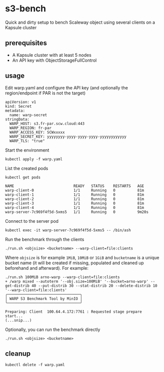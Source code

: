 s3-bench
========

Quick and dirty setup to bench Scaleway object using several clients on a Kapsule cluster

prerequisites
--------------

- A Kapsule cluster with at least 5 nodes
- An API key with ObjectStorageFullControl

usage
-----

Edit warp.yaml and configure the API key (and optionally the region/endpoint if PAR is not the target)

```
apiVersion: v1
kind: Secret
metadata:
  name: warp-secret
stringData:
  WARP_HOST: s3.fr-par.scw.cloud:443
  WARP_REGION: fr-par
  WARP_ACCESS_KEY: SCWxxxxx
  WARP_SECRET_KEY: yyyyyyyy-yyyy-yyyy-yyyy-yyyyyyyyyyyy
  WARP_TLS: "true"
```

Start the environment

```
kubectl apply -f warp.yaml
```

List the created pods

```
kubectl get pods

NAME                           READY   STATUS    RESTARTS   AGE
warp-client-0                  1/1     Running   0          81m
warp-client-1                  1/1     Running   0          81m
warp-client-2                  1/1     Running   0          81m
warp-client-3                  1/1     Running   0          81m
warp-client-4                  1/1     Running   0          81m
warp-server-7c969f4f5d-5xms5   1/1     Running   0          9m20s
```

Connect to the server pod

```
kubectl exec -it warp-server-7c969f4f5d-5xms5 -- /bin/ash
```

Run the benchmark through the clients

```
./run.sh <objsize> <bucketname> --warp-client=file:clients
```

Where `objsize` is for example `1MiB`, `10MiB` or `1GiB` and `bucketname` is a unique bucket name (it will be created if missing, populated and cleaned up beforehand and afterward). For example:

```
./run.sh 100MiB arno-warp --warp-client=file:clients
+ /warp mixed --autoterm '--obj.size=100MiB' '--bucket=arno-warp' --get-distrib 40 --put-distrib 30 --stat-distrib 20 --delete-distrib 10 '--warp-client=file:clients'
╭─────────────────────────────────╮
│ WARP S3 Benchmark Tool by MinIO │
╰─────────────────────────────────╯

Preparing: Client  100.64.4.172:7761 : Requested stage prepare start...
(...snip...)
```

Optionally, you can run the benchmark directly

```
./run.sh <objsize> <bucketname>
```

cleanup
-------

```
kubectl delete -f warp.yaml
```
